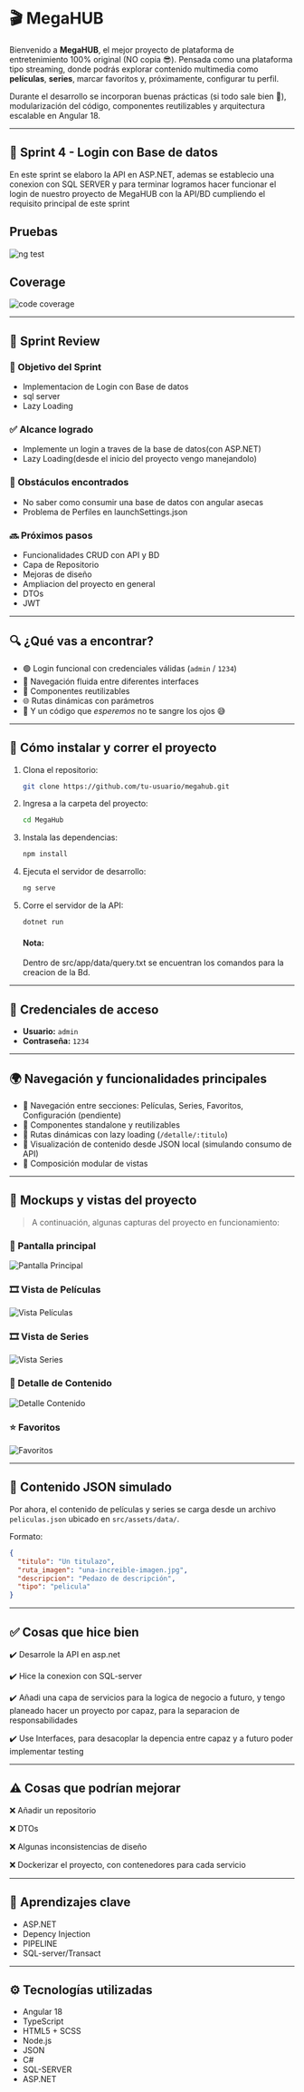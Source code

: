 # 🎬 MegaHUB

Bienvenido a **MegaHUB**, el mejor proyecto de plataforma de entretenimiento 100% original (NO copia 😎). Pensada como una plataforma tipo streaming, donde podrás explorar contenido multimedia como **películas**, **series**, marcar favoritos y, próximamente, configurar tu perfil.

Durante el desarrollo se incorporan buenas prácticas (si todo sale bien 🙏), modularización del código, componentes reutilizables y arquitectura escalable en Angular 18.

---

## 🚀 Sprint 4 - Login con Base de datos

En este sprint se elaboro la API en ASP.NET, ademas se establecio una conexion con SQL SERVER y para terminar logramos hacer funcionar el login de nuestro proyecto de MegaHUB con la API/BD cumpliendo el requisito principal de este sprint

## Pruebas
![ng test](public/pruebas.jpg)

## Coverage
![code coverage](public/coverage.jpg)

---

## 📝 Sprint Review

### 🎯 Objetivo del Sprint
- Implementacion de Login con Base de datos
- sql server
- Lazy Loading

### ✅ Alcance logrado
- Implemente un login a traves de la base de datos(con ASP.NET)
- Lazy Loading(desde el inicio del proyecto vengo manejandolo) 


### 🚧 Obstáculos encontrados
- No saber como consumir una base de datos con angular asecas  
- Problema de Perfiles en launchSettings.json

### 🔜 Próximos pasos
- Funcionalidades CRUD con API y BD
- Capa de Repositorio
- Mejoras de diseño
- Ampliacion del proyecto en general
- DTOs
- JWT
---

## 🔍 ¿Qué vas a encontrar?

- 🟢 Login funcional con credenciales válidas (`admin` / `1234`)
- 🧭 Navegación fluida entre diferentes interfaces
- 🧩 Componentes reutilizables
- 🌐 Rutas dinámicas con parámetros
- 🧼 Y un código que *esperemos* no te sangre los ojos 😅

---

## 🧪 Cómo instalar y correr el proyecto

1. Clona el repositorio:
   ```bash
   git clone https://github.com/tu-usuario/megahub.git
   ```

2. Ingresa a la carpeta del proyecto:
   ```bash
   cd MegaHub
   ```

3. Instala las dependencias:
   ```bash
   npm install
   ```

4. Ejecuta el servidor de desarrollo:
   ```bash
   ng serve
   ```
5. Corre el servidor de la API:
   ```bash
   dotnet run
   ```
   #### Nota: 
   Dentro de src/app/data/query.txt se encuentran los comandos para la creacion de la Bd.



---

## 🔐 Credenciales de acceso

- **Usuario:** `admin`  
- **Contraseña:** `1234`

---

## 🌍 Navegación y funcionalidades principales

- 🧭 Navegación entre secciones: Películas, Series, Favoritos, Configuración (pendiente)
- 🧩 Componentes standalone y reutilizables
- 📂 Rutas dinámicas con lazy loading (`/detalle/:titulo`)
- 💾 Visualización de contenido desde JSON local (simulando consumo de API)
- 🎯 Composición modular de vistas

---

## 📸 Mockups y vistas del proyecto

> A continuación, algunas capturas del proyecto en funcionamiento:

### 📱 Pantalla principal
![Pantalla Principal](public/auth.png)

### 🎞️ Vista de Películas
![Vista Películas](public/list.png)

### 🎞️ Vista de Series
![Vista Series](public/series.png)

### 📄 Detalle de Contenido
![Detalle Contenido](public/details.png)

### ⭐ Favoritos
![Favoritos](public/favoritos.png)

---

## 📁 Contenido JSON simulado

Por ahora, el contenido de películas y series se carga desde un archivo `peliculas.json` ubicado en `src/assets/data/`.

Formato:
```json
{
  "titulo": "Un titulazo",
  "ruta_imagen": "una-increible-imagen.jpg",
  "descripcion": "Pedazo de descripción",
  "tipo": "pelicula"
}
```

---

## ✅ Cosas que hice bien

✔️ Desarrole la API en asp.net

✔️ Hice la conexion con SQL-server

✔️ Añadi una capa de servicios para la logica de negocio a futuro, y tengo planeado hacer un proyecto por capaz, para la separacion de responsabilidades

✔️ Use Interfaces, para desacoplar la depencia entre capaz y a futuro poder implementar testing

---

## ⚠️ Cosas que podrían mejorar

❌ Añadir un repositorio

❌  DTOs

❌ Algunas inconsistencias de diseño

❌ Dockerizar el proyecto, con contenedores para cada servicio

---

## 🧠 Aprendizajes clave

- ASP.NET
- Depency Injection
- PIPELINE
- SQL-server/Transact

---

## ⚙️ Tecnologías utilizadas

- Angular 18  
- TypeScript  
- HTML5 + SCSS  
- Node.js  
- JSON
- C#
- SQL-SERVER
- ASP.NET